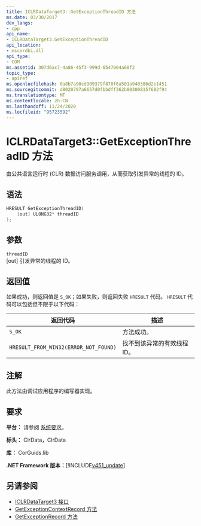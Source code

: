 ```yaml
---
title: ICLRDataTarget3::GetExceptionThreadID 方法
ms.date: 03/30/2017
dev_langs:
- cpp
api_name:
- ICLRDataTarget3.GetExceptionThreadID
api_location:
- mscordbi.dll
api_type:
- COM
ms.assetid: 307d6ac7-4a86-45f3-999d-6b47004a68f2
topic_type:
- apiref
ms.openlocfilehash: 0a8b7a90cd909379f870f6a501a940386d2e1451
ms.sourcegitcommit: d8020797a6657d0fbbdff362b80300815f682f94
ms.translationtype: MT
ms.contentlocale: zh-CN
ms.lasthandoff: 11/24/2020
ms.locfileid: "95723592"
---
```

# <a name="iclrdatatarget3getexceptionthreadid-method"></a>ICLRDataTarget3::GetExceptionThreadID 方法

由公共语言运行时 (CLR) 数据访问服务调用，从而获取引发异常的线程的 ID。  
  
## <a name="syntax"></a>语法  
  
```cpp  
HRESULT GetExceptionThreadID(  
    [out] ULONG32* threadID  
);  
```  
  
## <a name="parameters"></a>参数  

 `threadID`  
 [out] 引发异常的线程的 ID。  
  
## <a name="return-value"></a>返回值  

 如果成功，则返回值是 `S_OK`；如果失败，则返回失败 `HRESULT` 代码。 `HRESULT` 代码可以包括但不限于以下代码：  
  
|返回代码|描述|  
|-----------------|-----------------|  
|`S_OK`|方法成功。|  
|`HRESULT_FROM_WIN32(ERROR_NOT_FOUND)`|找不到该异常的有效线程 ID。|  
  
## <a name="remarks"></a>注解  

 此方法由调试应用程序的编写器实现。  
  
## <a name="requirements"></a>要求  

 **平台：** 请参阅 [系统要求](../../get-started/system-requirements.md)。  
  
 **标头：** ClrData，ClrData  
  
 **库：** CorGuids.lib  
  
 **.NET Framework 版本：**[!INCLUDE[v451_update](../../../../includes/net-current-v451-nov-plus.md)]  
  
## <a name="see-also"></a>另请参阅

- [ICLRDataTarget3 接口](iclrdatatarget3-interface.md)
- [GetExceptionContextRecord 方法](iclrdatatarget3-getexceptioncontextrecord-method.md)
- [GetExceptionRecord 方法](iclrdatatarget3-getexceptionrecord-method.md)
